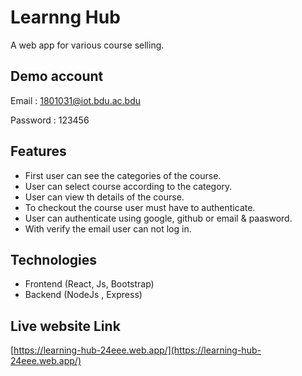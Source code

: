 
# Learnng Hub

A web app for various course selling.

## Demo account 
Email : 1801031@iot.bdu.ac.bdu

Password : 123456

## Features

- First user can see the categories of the course.
- User can select course according to the category.
- User can view th details of the course.
- To checkout the course user must have to authenticate.
- User can authenticate using google, github or email & paasword.
- With verify the email user can not log in.

## Technologies

- Frontend (React, Js, Bootstrap)
- Backend (NodeJs , Express)


## Live website Link

[https://learning-hub-24eee.web.app/](https://learning-hub-24eee.web.app/)